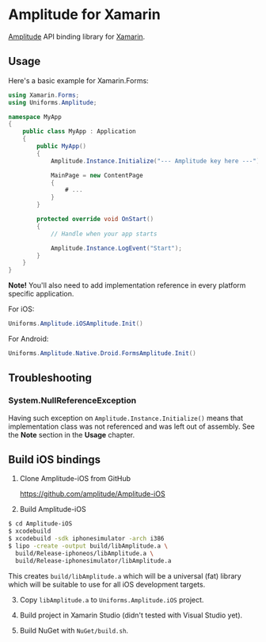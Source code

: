 Amplitude for Xamarin
=====================

[Amplitude](https://amplitude.com) API binding library for [Xamarin](https://www.xamarin.com).


Usage
-----

Here's a basic example for Xamarin.Forms:

```csharp
using Xamarin.Forms;
using Uniforms.Amplitude;

namespace MyApp
{
    public class MyApp : Application
    {
        public MyApp()
        {
            Amplitude.Instance.Initialize("--- Amplitude key here ---");

            MainPage = new ContentPage
            {
                # ...
            }
        }

        protected override void OnStart()
        {
            // Handle when your app starts

            Amplitude.Instance.LogEvent("Start");
        }
    }
}
```

**Note!** You'll also need to add implementation reference in every platform specific application.

For iOS:

```csharp
Uniforms.Amplitude.iOSAmplitude.Init()
```

For Android:

```csharp
Uniforms.Amplitude.Native.Droid.FormsAmplitude.Init()
```


Troubleshooting
---------------

### System.NullReferenceException

Having such exception on `Amplitude.Instance.Initialize()` means that implementation class was not referenced and was left out of assembly. See the **Note** section in the **Usage** chapter.


Build iOS bindings
------------------

1. Clone Amplitude-iOS from GitHub

    https://github.com/amplitude/Amplitude-iOS

2. Build Amplitude-iOS

```bash
$ cd Amplitude-iOS
$ xcodebuild
$ xcodebuild -sdk iphonesimulator -arch i386
$ lipo -create -output build/libAmplitude.a \
  build/Release-iphoneos/libAmplitude.a \
  build/Release-iphonesimulator/libAmplitude.a
```

This creates `build/libAmplitude.a` which will be a universal (fat) library which will be suitable to use for all iOS development targets.

3. Copy `libAmplitude.a` to `Uniforms.Amplitude.iOS` project.

4. Build project in Xamarin Studio (didn't tested with Visual Studio yet).

5. Build NuGet with `NuGet/build.sh`.
